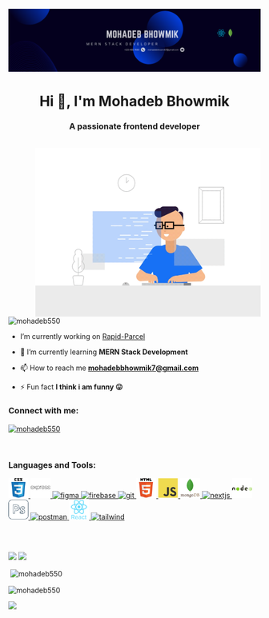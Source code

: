 ![logo](https://raw.githubusercontent.com/mohadeb550/mohadeb550/main/banner.png)
<h1 align="center">Hi 👋, I'm Mohadeb Bhowmik</h1>
<h3 align="center">A passionate frontend developer</h3>
<br>
<img align="right" alt="coding" width="450" src="https://raw.githubusercontent.com/mohadeb550/mohadeb550/main/coding.gif" >

<p align="left"> <img src="https://komarev.com/ghpvc/?username=mohadeb550&label=Profile%20views&color=0e75b6&style=flat" alt="mohadeb550" /> </p>

- I’m currently working on [Rapid-Parcel](https://rapid-parcel.web.app/)

- 🌱 I’m currently learning **MERN Stack Development**

- 📫 How to reach me **mohadebbhowmik7@gmail.com**

- ⚡ Fun fact **I think i am funny 😛**

<h3 align="left">Connect with me:</h3>
<p align="left">
<a href="https://linkedin.com/in/mohadeb550" target="blank"><img align="center" src="https://raw.githubusercontent.com/rahuldkjain/github-profile-readme-generator/master/src/images/icons/Social/linked-in-alt.svg" alt="mohadeb550" height="30" width="40" /></a>
</p>
<br>
<h3 align="left">Languages and Tools:</h3>
<p align="left"> <a href="https://www.w3schools.com/css/" target="_blank" rel="noreferrer"> <img src="https://raw.githubusercontent.com/devicons/devicon/master/icons/css3/css3-original-wordmark.svg" alt="css3" width="40" height="40"/> </a> <a href="https://expressjs.com" target="_blank" rel="noreferrer"> <img src="https://raw.githubusercontent.com/devicons/devicon/master/icons/express/express-original-wordmark.svg" alt="express" width="40" height="40"/> </a> <a href="https://www.figma.com/" target="_blank" rel="noreferrer"> <img src="https://www.vectorlogo.zone/logos/figma/figma-icon.svg" alt="figma" width="40" height="40"/> </a> <a href="https://firebase.google.com/" target="_blank" rel="noreferrer"> <img src="https://www.vectorlogo.zone/logos/firebase/firebase-icon.svg" alt="firebase" width="40" height="40"/> </a> <a href="https://git-scm.com/" target="_blank" rel="noreferrer"> <img src="https://www.vectorlogo.zone/logos/git-scm/git-scm-icon.svg" alt="git" width="40" height="40"/> </a> <a href="https://www.w3.org/html/" target="_blank" rel="noreferrer"> <img src="https://raw.githubusercontent.com/devicons/devicon/master/icons/html5/html5-original-wordmark.svg" alt="html5" width="40" height="40"/> </a> <a href="https://developer.mozilla.org/en-US/docs/Web/JavaScript" target="_blank" rel="noreferrer"> <img src="https://raw.githubusercontent.com/devicons/devicon/master/icons/javascript/javascript-original.svg" alt="javascript" width="40" height="40"/> </a> <a href="https://www.mongodb.com/" target="_blank" rel="noreferrer"> <img src="https://raw.githubusercontent.com/devicons/devicon/master/icons/mongodb/mongodb-original-wordmark.svg" alt="mongodb" width="40" height="40"/> </a> <a href="https://nextjs.org/" target="_blank" rel="noreferrer"> <img src="https://cdn.worldvectorlogo.com/logos/nextjs-2.svg" alt="nextjs" width="40" height="40"/> </a> <a href="https://nodejs.org" target="_blank" rel="noreferrer"> <img src="https://raw.githubusercontent.com/devicons/devicon/master/icons/nodejs/nodejs-original-wordmark.svg" alt="nodejs" width="40" height="40"/> </a> <a href="https://www.photoshop.com/en" target="_blank" rel="noreferrer"> <img src="https://raw.githubusercontent.com/devicons/devicon/master/icons/photoshop/photoshop-line.svg" alt="photoshop" width="40" height="40"/> </a> <a href="https://postman.com" target="_blank" rel="noreferrer"> <img src="https://www.vectorlogo.zone/logos/getpostman/getpostman-icon.svg" alt="postman" width="40" height="40"/> </a> <a href="https://reactjs.org/" target="_blank" rel="noreferrer"> <img src="https://raw.githubusercontent.com/devicons/devicon/master/icons/react/react-original-wordmark.svg" alt="react" width="40" height="40"/> </a> <a href="https://tailwindcss.com/" target="_blank" rel="noreferrer"> <img src="https://www.vectorlogo.zone/logos/tailwindcss/tailwindcss-icon.svg" alt="tailwind" width="40" height="40"/> </a> </p> <br><br>

![](http://github-profile-summary-cards.vercel.app/api/cards/repos-per-language?username=mohadeb550&theme=default) ![](http://github-profile-summary-cards.vercel.app/api/cards/most-commit-language?username=vn7n24fzkq&theme=default)



<p>&nbsp;<img align="center" src="https://github-readme-stats.vercel.app/api?username=mohadeb550&show_icons=true&locale=en" alt="mohadeb550" /></p>

<p><img align="center" src="https://github-readme-streak-stats.herokuapp.com/?user=mohadeb550&" alt="mohadeb550" /></p>

![](http://github-profile-summary-cards.vercel.app/api/cards/profile-details?username=mohadeb550&theme=default)
